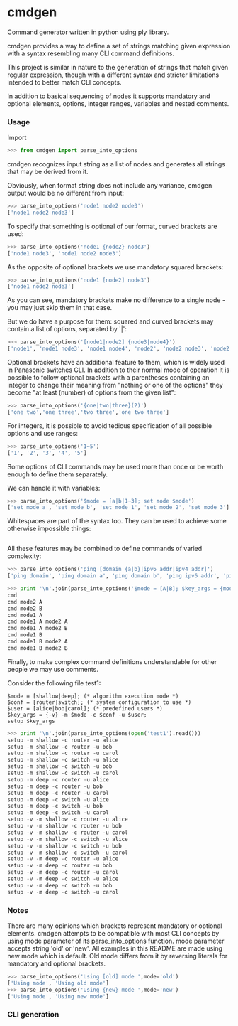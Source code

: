 # cmdgen

Command generator written in python using ply library.

cmdgen provides a way to define a set of strings matching given expression with a syntax resembling many CLI command definitions. 

This project is similar in nature to the generation of strings that match given regular expression, though with a different syntax and stricter limitations intended to better match CLI concepts.

In addition to basical sequencing of nodes it supports mandatory and optional elements, options, integer ranges, variables and nested comments.

### Usage

Import 
```python
>>> from cmdgen import parse_into_options
```

cmdgen recognizes input string as a list of nodes and generates all strings that may be derived from it.

Obviously, when format string does not include any variance, cmdgen output would be no different from input:
```python
>>> parse_into_options('node1 node2 node3')
['node1 node2 node3']
```

To specify that something is optional of our format, curved brackets are used:
```python
>>> parse_into_options('node1 {node2} node3')
['node1 node3', 'node1 node2 node3']
```

As the opposite of optional brackets we use mandatory squared brackets:
```python
>>> parse_into_options('node1 [node2] node3')
['node1 node2 node3']
```

As you can see, mandatory brackets make no difference to a single node - you may just skip them in that case.

But we do have a purpose for them: squared and curved brackets may contain a list of options, separated by '|':
```python
>>> parse_into_options('[node1|node2] {node3|node4}')
['node1', 'node1 node3', 'node1 node4', 'node2', 'node2 node3', 'node2 node4']
```

Optional brackets have an additional feature to them, which is widely used in Panasonic switches CLI.
In addition to their normal mode of operation it is possible to follow optional brackets with a
parentheses containing an integer to change their meaning from "nothing or one of the options" 
they become "at least (number) of options from the given list":
```python
>>> parse_into_options('{one|two|three}(2)')
['one two','one three','two three','one two three']
```

For integers, it is possible to avoid tedious specification of all possible options and use ranges:
```python
>>> parse_into_options('1~5')
['1', '2', '3', '4', '5']
```

Some options of CLI commands may be used more than once or be worth enough to define them separately.

We can handle it with variables:

```python
>>> parse_into_options('$mode = [a|b|1~3]; set mode $mode')
['set mode a', 'set mode b', 'set mode 1', 'set mode 2', 'set mode 3']
```

Whitespaces are part of the syntax too. They can be used to achieve some otherwise impossible things:
```python

```

All these features may be combined to define commands of varied complexity:
```python
>>> parse_into_options('ping [domain {a|b}|ipv6 addr|ipv4 addr]')
['ping domain', 'ping domain a', 'ping domain b', 'ping ipv6 addr', 'ping ipv4 addr']
```
```python
>>> print '\n'.join(parse_into_options('$mode = [A|B]; $key_args = {mode1 $mode} {mode2 $mode}; cmd $key_args')))
cmd
cmd mode2 A
cmd mode2 B
cmd mode1 A
cmd mode1 A mode2 A
cmd mode1 A mode2 B
cmd mode1 B
cmd mode1 B mode2 A
cmd mode1 B mode2 B
```
Finally, to make complex command definitions understandable for other people we may use comments.

Consider the following file test1:
```
$mode = [shallow|deep]; (* algorithm execution mode *)
$conf = [router|switch]; (* system configuration to use *)
$user = [alice|bob|carol]; (* predefined users *)
$key_args = {-v} -m $mode -c $conf -u $user;
setup $key_args
```

```python
>>> print '\n'.join(parse_into_options(open('test1').read()))
setup -m shallow -c router -u alice
setup -m shallow -c router -u bob
setup -m shallow -c router -u carol
setup -m shallow -c switch -u alice
setup -m shallow -c switch -u bob
setup -m shallow -c switch -u carol
setup -m deep -c router -u alice
setup -m deep -c router -u bob
setup -m deep -c router -u carol
setup -m deep -c switch -u alice
setup -m deep -c switch -u bob
setup -m deep -c switch -u carol
setup -v -m shallow -c router -u alice
setup -v -m shallow -c router -u bob
setup -v -m shallow -c router -u carol
setup -v -m shallow -c switch -u alice
setup -v -m shallow -c switch -u bob
setup -v -m shallow -c switch -u carol
setup -v -m deep -c router -u alice
setup -v -m deep -c router -u bob
setup -v -m deep -c router -u carol
setup -v -m deep -c switch -u alice
setup -v -m deep -c switch -u bob
setup -v -m deep -c switch -u carol
```

### Notes

There are many opinions which brackets represent mandatory or optional elements. cmdgen attempts to be compatible 
with most CLI concepts by using mode parameter of its parse_into_options function. mode parameter accepts
string 'old' or 'new'. All examples in this README are made using new mode which is default. Old mode 
differs from it by reversing literals for mandatory and optional brackets.

```python
>>> parse_into_options('Using [old] mode ',mode='old')
['Using mode', 'Using old mode']
>>> parse_into_options('Using {new} mode ',mode='new')
['Using mode', 'Using new mode']
```

### CLI generation

